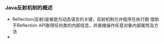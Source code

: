 ### Java反射机制的概述  
+ Reflection(反射)是被是为动态语言的关键，反射机制允许程序在执行期
借助于Reflection API取得任何类的内部信息，并直接操作任意对象内部属性及方法  
+ 